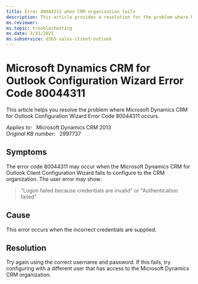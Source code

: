 ```yaml
---
title: Error 80044311 when CRM organization fails
description: This article provides a resolution for the problem where Microsoft Dynamics CRM for Outlook Configuration Wizard Error Code 80044311 occurs.
ms.reviewer: 
ms.topic: troubleshooting
ms.date: 3/31/2021
ms.subservice: d365-sales-client-outlook
---
```

# Microsoft Dynamics CRM for Outlook Configuration Wizard Error Code 80044311

This article helps you resolve the problem where Microsoft Dynamics CRM for Outlook Configuration Wizard Error Code 80044311 occurs.

_Applies to:_ &nbsp; Microsoft Dynamics CRM 2013  
_Original KB number:_ &nbsp; 2997737

## Symptoms

The error code 80044311 may occur when the Microsoft Dynamics CRM for Outlook Client Configuration Wizard fails to configure to the CRM organization. The user error may show:

> "Logon failed because credentials are invalid" or "Authentication failed"

## Cause

This error occurs when the incorrect credentials are supplied.

## Resolution

Try again using the correct username and password. If this fails, try configuring with a different user that has access to the Microsoft Dynamics CRM organization.
